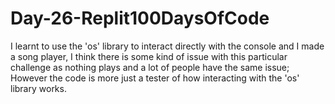 # Day-26-Replit100DaysOfCode
I learnt to use the 'os' library to interact directly with the console and I made a song player, I think there is some kind of issue with this particular challenge as nothing plays and a lot of people have the same issue; However the code is more just a tester of how interacting with the 'os' library works. 
